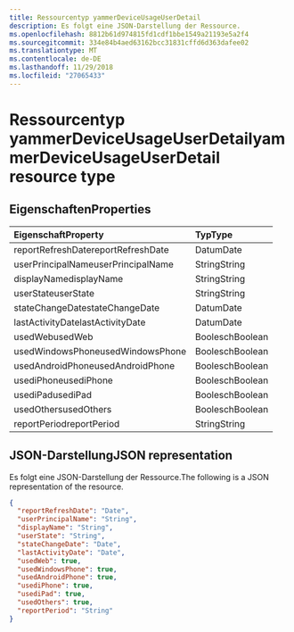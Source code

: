 ```yaml
---
title: Ressourcentyp yammerDeviceUsageUserDetail
description: Es folgt eine JSON-Darstellung der Ressource.
ms.openlocfilehash: 8812b61d974815fd1cdf1bbe1549a21193e5a2f4
ms.sourcegitcommit: 334e84b4aed63162bcc31831cffd6d363dafee02
ms.translationtype: MT
ms.contentlocale: de-DE
ms.lasthandoff: 11/29/2018
ms.locfileid: "27065433"
---
```

# <a name="yammerdeviceusageuserdetail-resource-type"></a><span data-ttu-id="cdaec-103">Ressourcentyp yammerDeviceUsageUserDetail</span><span class="sxs-lookup"><span data-stu-id="cdaec-103">yammerDeviceUsageUserDetail resource type</span></span>

## <a name="properties"></a><span data-ttu-id="cdaec-104">Eigenschaften</span><span class="sxs-lookup"><span data-stu-id="cdaec-104">Properties</span></span>

| <span data-ttu-id="cdaec-105">Eigenschaft</span><span class="sxs-lookup"><span data-stu-id="cdaec-105">Property</span></span>          | <span data-ttu-id="cdaec-106">Typ</span><span class="sxs-lookup"><span data-stu-id="cdaec-106">Type</span></span>    |
| :---------------- | :------ |
| <span data-ttu-id="cdaec-107">reportRefreshDate</span><span class="sxs-lookup"><span data-stu-id="cdaec-107">reportRefreshDate</span></span> | <span data-ttu-id="cdaec-108">Datum</span><span class="sxs-lookup"><span data-stu-id="cdaec-108">Date</span></span>    |
| <span data-ttu-id="cdaec-109">userPrincipalName</span><span class="sxs-lookup"><span data-stu-id="cdaec-109">userPrincipalName</span></span> | <span data-ttu-id="cdaec-110">String</span><span class="sxs-lookup"><span data-stu-id="cdaec-110">String</span></span>  |
| <span data-ttu-id="cdaec-111">displayName</span><span class="sxs-lookup"><span data-stu-id="cdaec-111">displayName</span></span>       | <span data-ttu-id="cdaec-112">String</span><span class="sxs-lookup"><span data-stu-id="cdaec-112">String</span></span>  |
| <span data-ttu-id="cdaec-113">userState</span><span class="sxs-lookup"><span data-stu-id="cdaec-113">userState</span></span>         | <span data-ttu-id="cdaec-114">String</span><span class="sxs-lookup"><span data-stu-id="cdaec-114">String</span></span>  |
| <span data-ttu-id="cdaec-115">stateChangeDate</span><span class="sxs-lookup"><span data-stu-id="cdaec-115">stateChangeDate</span></span>   | <span data-ttu-id="cdaec-116">Datum</span><span class="sxs-lookup"><span data-stu-id="cdaec-116">Date</span></span>    |
| <span data-ttu-id="cdaec-117">lastActivityDate</span><span class="sxs-lookup"><span data-stu-id="cdaec-117">lastActivityDate</span></span>  | <span data-ttu-id="cdaec-118">Datum</span><span class="sxs-lookup"><span data-stu-id="cdaec-118">Date</span></span>    |
| <span data-ttu-id="cdaec-119">usedWeb</span><span class="sxs-lookup"><span data-stu-id="cdaec-119">usedWeb</span></span>           | <span data-ttu-id="cdaec-120">Boolesch</span><span class="sxs-lookup"><span data-stu-id="cdaec-120">Boolean</span></span> |
| <span data-ttu-id="cdaec-121">usedWindowsPhone</span><span class="sxs-lookup"><span data-stu-id="cdaec-121">usedWindowsPhone</span></span>  | <span data-ttu-id="cdaec-122">Boolesch</span><span class="sxs-lookup"><span data-stu-id="cdaec-122">Boolean</span></span> |
| <span data-ttu-id="cdaec-123">usedAndroidPhone</span><span class="sxs-lookup"><span data-stu-id="cdaec-123">usedAndroidPhone</span></span>  | <span data-ttu-id="cdaec-124">Boolesch</span><span class="sxs-lookup"><span data-stu-id="cdaec-124">Boolean</span></span> |
| <span data-ttu-id="cdaec-125">usediPhone</span><span class="sxs-lookup"><span data-stu-id="cdaec-125">usediPhone</span></span>        | <span data-ttu-id="cdaec-126">Boolesch</span><span class="sxs-lookup"><span data-stu-id="cdaec-126">Boolean</span></span> |
| <span data-ttu-id="cdaec-127">usediPad</span><span class="sxs-lookup"><span data-stu-id="cdaec-127">usediPad</span></span>          | <span data-ttu-id="cdaec-128">Boolesch</span><span class="sxs-lookup"><span data-stu-id="cdaec-128">Boolean</span></span> |
| <span data-ttu-id="cdaec-129">usedOthers</span><span class="sxs-lookup"><span data-stu-id="cdaec-129">usedOthers</span></span>        | <span data-ttu-id="cdaec-130">Boolesch</span><span class="sxs-lookup"><span data-stu-id="cdaec-130">Boolean</span></span> |
| <span data-ttu-id="cdaec-131">reportPeriod</span><span class="sxs-lookup"><span data-stu-id="cdaec-131">reportPeriod</span></span>      | <span data-ttu-id="cdaec-132">String</span><span class="sxs-lookup"><span data-stu-id="cdaec-132">String</span></span>  |

## <a name="json-representation"></a><span data-ttu-id="cdaec-133">JSON-Darstellung</span><span class="sxs-lookup"><span data-stu-id="cdaec-133">JSON representation</span></span>

<span data-ttu-id="cdaec-134">Es folgt eine JSON-Darstellung der Ressource.</span><span class="sxs-lookup"><span data-stu-id="cdaec-134">The following is a JSON representation of the resource.</span></span>

<!-- {
  "blockType": "resource",
  "@odata.type": "microsoft.graph.yammerDeviceUsageUserDetail"
} -->

```json
{
  "reportRefreshDate": "Date", 
  "userPrincipalName": "String", 
  "displayName": "String", 
  "userState": "String", 
  "stateChangeDate": "Date", 
  "lastActivityDate": "Date", 
  "usedWeb": true, 
  "usedWindowsPhone": true, 
  "usedAndroidPhone": true, 
  "usediPhone": true, 
  "usediPad": true, 
  "usedOthers": true, 
  "reportPeriod": "String"
}
```
